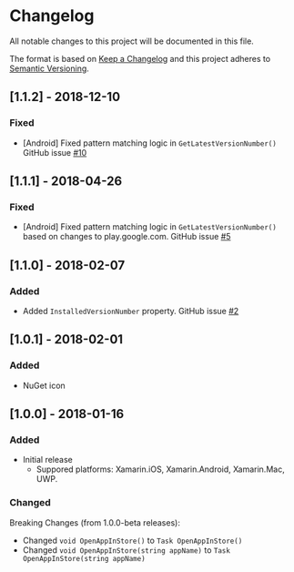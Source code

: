 # Changelog
All notable changes to this project will be documented in this file.

The format is based on [Keep a Changelog](http://keepachangelog.com/en/1.0.0/)
and this project adheres to [Semantic Versioning](http://semver.org/spec/v2.0.0.html).

## [1.1.2] - 2018-12-10

### Fixed
- [Android] Fixed pattern matching logic in `GetLatestVersionNumber()` GitHub issue [#10](https://github.com/edsnider/LatestVersionPlugin/issues/10)

## [1.1.1] - 2018-04-26

### Fixed
- [Android] Fixed pattern matching logic in `GetLatestVersionNumber()` based on changes to play.google.com. GitHub issue [#5](https://github.com/edsnider/LatestVersionPlugin/issues/5)

## [1.1.0] - 2018-02-07

### Added
- Added `InstalledVersionNumber` property. GitHub issue [#2](https://github.com/edsnider/LatestVersionPlugin/issues/2)

## [1.0.1] - 2018-02-01

### Added
- NuGet icon

## [1.0.0] - 2018-01-16

### Added
- Initial release
  - Suppored platforms: Xamarin.iOS, Xamarin.Android, Xamarin.Mac, UWP.

### Changed
Breaking Changes (from 1.0.0-beta releases):
- Changed `void OpenAppInStore()` to `Task OpenAppInStore()`
- Changed `void OpenAppInStore(string appName)` to `Task OpenAppInStore(string appName)`